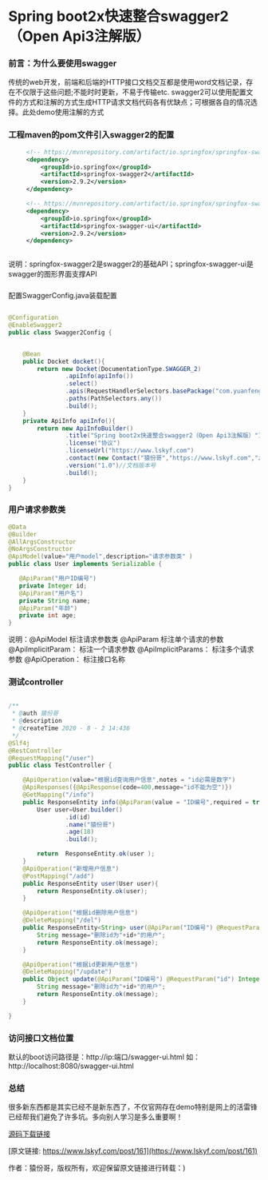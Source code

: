# Spring boot2x快速整合swagger2（Open Api3注解版）

###  前言：为什么要使用swagger

传统的web开发，前端和后端的HTTP接口文档交互都是使用word文档记录，存在不仅限于这些问题;不能时时更新，不易于传输etc.
swagger2可以使用配置文件的方式和注解的方式生成HTTP请求文档代码各有优缺点；可根据各自的情况选择。此处demo使用注解的方式


### 工程maven的pom文件引入swagger2的配置
```xml
     <!-- https://mvnrepository.com/artifact/io.springfox/springfox-swagger2 -->
     <dependency>
         <groupId>io.springfox</groupId>
         <artifactId>springfox-swagger2</artifactId>
         <version>2.9.2</version>
     </dependency>

     <!-- https://mvnrepository.com/artifact/io.springfox/springfox-swagger-ui -->
     <dependency>
         <groupId>io.springfox</groupId>
         <artifactId>springfox-swagger-ui</artifactId>
         <version>2.9.2</version>
     </dependency>



```
说明：springfox-swagger2是swagger2的基础API；springfox-swagger-ui是swagger的图形界面支撑API
###   
配置SwaggerConfig.java装载配置
```java

@Configuration
@EnableSwagger2
public class Swagger2Config {


    @Bean
    public Docket docket(){
        return new Docket(DocumentationType.SWAGGER_2)
                .apiInfo(apiInfo())
                .select()
                .apis(RequestHandlerSelectors.basePackage("com.yuanfenge.demo.controller"))//swagger文档扫描包
                .paths(PathSelectors.any())
                .build();
    }
    private ApiInfo apiInfo(){
        return new ApiInfoBuilder()
                .title("Spring boot2x快速整合swagger2（Open Api3注解版）")//文档标题
                .license("协议")
                .licenseUrl("https://www.lskyf.com")
                .contact(new Contact("猿份哥","https://www.lskyf.com","zswdxl_111@sina.com"))//文档联系人信息
                .version("1.0")//文档版本号
                .build();
    }
}
```

### 用户请求参数类

```java
@Data
@Builder
@AllArgsConstructor
@NoArgsConstructor
@ApiModel(value="用户model",description="请求参数类" )
public class User implements Serializable {

   @ApiParam("用户ID编号")
   private Integer id;
   @ApiParam("用户名")
   private String name;
   @ApiParam("年龄")
   private int age;
}

```
说明：@ApiModel 标注请求参数类
      @ApiParam 标注单个请求的参数
      @ApiImplicitParam：  标注一个请求参数
      @ApiImplicitParams： 标注多个请求参数
      @ApiOperation： 标注接口名称
### 测试controller
```java

/**
 * @auth 猿份哥
 * @description
 * @createTime 2020 - 8 - 2 14:436
 */
@Slf4j
@RestController
@RequestMapping("/user")
public class TestController {

    @ApiOperation(value="根据id查询用户信息",notes = "id必需是数字")
    @ApiResponses({@ApiResponse(code=400,message="id不能为空")})
    @GetMapping("/info")
    public ResponseEntity info(@ApiParam(value = "ID编号",required = true) @RequestParam("id") Integer id){
        User user=User.builder()
                .id(id)
                .name("猿份哥")
                .age(18)
                .build();

        return  ResponseEntity.ok(user );
    }
    @ApiOperation("新增用户信息")
    @PostMapping("/add")
    public ResponseEntity user(User user){
        return ResponseEntity.ok(user);
    }

    @ApiOperation("根据id删除用户信息")
    @DeleteMapping("/del")
    public ResponseEntity<String> user(@ApiParam("ID编号") @RequestParam("id") Integer id){
        String message="删除id为"+id+"的用户";
        return ResponseEntity.ok(message);
    }

    @ApiOperation("根据id更新用户信息")
    @DeleteMapping("/update")
    public Object update(@ApiParam("ID编号") @RequestParam("id") Integer id){
        String message="删除id为"+id+"的用户";
        return ResponseEntity.ok(message);
    }

}
```

### 访问接口文档位置
默认的boot访问路径是：http://ip:端口/swagger-ui.html 如：http://localhost:8080/swagger-ui.html

### 总结

很多新东西都是其实已经不是新东西了，不仅官网存在demo特别是网上的活雷锋已经帮我们避免了许多坑。多向别人学习是多么重要啊！

[源码下载链接](https://github.com/tiankonglanlande/springboot)

[原文链接: https://www.lskyf.com/post/161](https://www.lskyf.com/post/161)

作者：猿份哥，版权所有，欢迎保留原文链接进行转载：)
